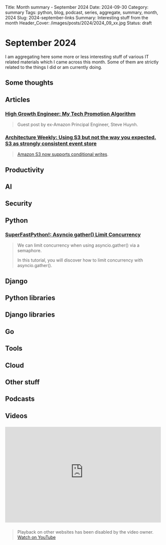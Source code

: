 Title: Month summary - September 2024
Date: 2024-09-30
Category: summary
Tags: python, blog, podcast, series, aggregate, summary, month, 2024
Slug: 2024-september-links
Summary: Interesting stuff from the month
Header_Cover: /images/posts/2024/2024_09_xx.jpg
Status: draft

# September 2024

I am aggregating here some more or less interesting stuff of various IT related materials which I came across this month.
Some of them are strictly related to the things I did or am currently doing.

## Some thoughts

## Articles

### [High Growth Engineer: My Tech Promotion Algorithm](https://read.highgrowthengineer.com/p/my-tech-promotion-algorithm)

> Guest post by ex-Amazon Principal Engineer, Steve Huynh.

### [Architecture Weekly: Using S3 but not the way you expected. S3 as strongly consistent event store](https://www.architecture-weekly.com/p/using-s3-but-not-the-way-you-expected)

> [Amazon S3 now supports conditional writes](https://aws.amazon.com/about-aws/whats-new/2024/08/amazon-s3-conditional-writes).

## Productivity

## AI

## Security

## Python

### [SuperFastPython!: Asyncio gather() Limit Concurrency](https://superfastpython.com/asyncio-gather-limit-concurrency/)

> We can limit concurrency when using asyncio.gather() via a semaphore.
>
> In this tutorial, you will discover how to limit concurrency with asyncio.gather().

## Django

## Python libraries

## Django libraries

## Go

## Tools

## Cloud

## Other stuff

## Podcasts

## Videos

### [](https://www.youtube.com/watch?v=VIDEO_ID)

<div class="videoWrapper" style="height:0; padding-bottom:56.25%; padding-top:25px; position:relative" height="0">
    <iframe style="position:absolute; top:0; width:100%" height="100%" width="100%" src="https://www.youtube-nocookie.com/embed/VIDEO_ID" frameborder="0" allow="accelerometer; autoplay; encrypted-media; gyroscope; picture-in-picture" allowfullscreen></iframe>
</div>

### [](https://www.youtube.com/watch?v=VIDEO_ID)

> Playback on other websites has been disabled by the video owner. [Watch on YouTube](https://www.youtube.com/watch?v=VIDEO_ID)
